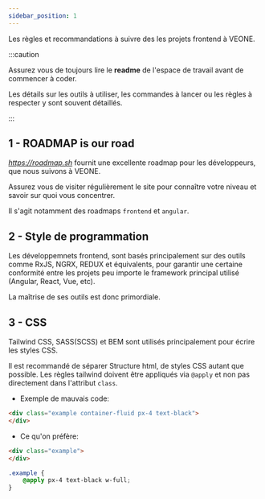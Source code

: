 ```yaml
---
sidebar_position: 1
---
```


Les règles et recommandations à suivre des les projets frontend à VEONE.

:::caution

Assurez vous de toujours lire le **readme** de l'espace de travail avant de commencer à coder.

Les détails sur les outils à utiliser, les commandes à lancer ou les règles à respecter y sont souvent détaillés.

:::

## 1 - ROADMAP is our road

*<https://roadmap.sh>* fournit une excellente roadmap pour les développeurs, que nous suivons à VEONE.

Assurez vous de visiter régulièrement le site pour connaître votre niveau et savoir sur quoi vous concentrer.

Il s'agit notamment des roadmaps `frontend` et `angular`.


## 2 - Style de programmation

Les développemnets frontend, sont basés principalement sur des outils comme RxJS, NGRX, REDUX et équivalents, pour garantir une certaine conformité entre les projets peu importe le framework principal utilisé (Angular, React, Vue, etc).

La maîtrise de ses outils est donc primordiale.

## 3 - CSS

Tailwind CSS, SASS(SCSS) et BEM sont utilisés principalement pour écrire les styles CSS.

Il est recommandé de séparer Structure html, de styles CSS autant que possible.
Les règles tailwind doivent être appliqués via `@apply` et non pas directement dans l'attribut `class`.

- Exemple de mauvais code:

``` html
<div class="example container-fluid px-4 text-black">
</div>
```

- Ce qu'on préfère:

``` html
<div class="example">
</div>
```

``` scss
.example {
    @apply px-4 text-black w-full;
}
```